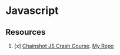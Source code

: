 # Javascript

## Resources

1. [x] [Chainshot JS Crash Course](https://www.chainshot.com/learn/crash-course). [My Repo](https://github.com/phutngo/chainshot-js-crashcourse)

